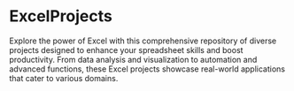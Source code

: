 # ExcelProjects
Explore the power of Excel with this comprehensive repository of diverse projects designed to enhance your spreadsheet skills and boost productivity. From data analysis and visualization to automation and advanced functions, these Excel projects showcase real-world applications that cater to various domains.
